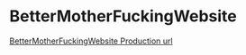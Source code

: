 # BetterMotherFuckingWebsite

[BetterMotherFuckingWebsite Production url](https://salaheddinebenrhouma.github.io/BetterMotherFuckingWebsite/index.html)